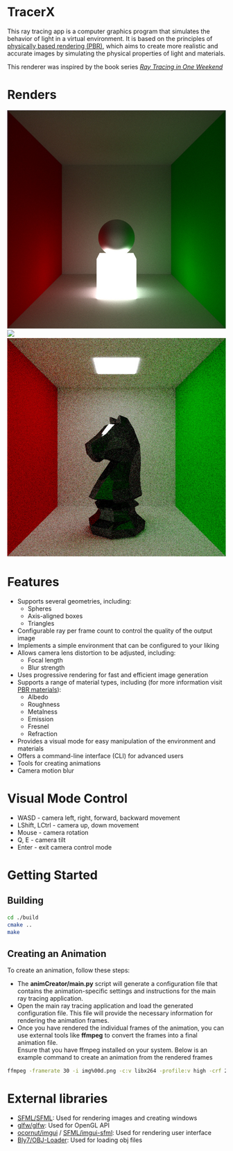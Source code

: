 # TracerX

This ray tracing app is a computer graphics program that simulates the behavior of light in a virtual environment. It is based on the principles of [physically based rendering (PBR)]((https://learn.microsoft.com/en-us/azure/remote-rendering/overview/features/pbr-materials)), which aims to create more realistic and accurate images by simulating the physical properties of light and materials.

This renderer was inspired by the book series [_Ray Tracing in One Weekend_](https://raytracing.github.io/)

# Renders
![](img/image0.jpg)
![](img/image1.jpg)
![](img/image2.jpg)

# Features
- Supports several geometries, including:
    - Spheres
    - Axis-aligned boxes
    - Triangles
- Configurable ray per frame count to control the quality of the output image
- Implements a simple environment that can be configured to your liking
- Allows camera lens distortion to be adjusted, including:
    - Focal length
    - Blur strength
- Uses progressive rendering for fast and efficient image generation
- Supports a range of material types, including (for more information visit [PBR materials](https://learn.microsoft.com/en-us/azure/remote-rendering/overview/features/pbr-materials)):
    - Albedo
    - Roughness
    - Metalness
    - Emission
    - Fresnel
    - Refraction
- Provides a visual mode for easy manipulation of the environment and materials
- Offers a command-line interface (CLI) for advanced users
- Tools for creating animations
- Camera motion blur

# Visual Mode Control
- WASD - camera left, right, forward, backward movement
- LShift, LCtrl - camera up, down movement
- Mouse - camera rotation
- Q, E - camera tilt
- Enter - exit camera control mode

# Getting Started
## Building
```bash
cd ./build
cmake ..
make
```

## Creating an Animation
To create an animation, follow these steps:
- The __animCreator/main.py__ script will generate a configuration file that contains the animation-specific settings and instructions for the main ray tracing application.
- Open the main ray tracing application and load the generated configuration file. This file will provide the necessary information for rendering the animation frames.
- Once you have rendered the individual frames of the animation, you can use external tools like __ffmpeg__ to convert the frames into a final animation file.  
Ensure that you have ffmpeg installed on your system.
Below is an example command to create an animation from the rendered frames
```bash
ffmpeg -framerate 30 -i img%00d.png -c:v libx264 -profile:v high -crf 20 -pix_fmt yuv420p output.mp4
```

# External libraries
- [SFML/SFML](https://github.com/SFML/SFML): Used for rendering images and creating windows
- [glfw/glfw](https://github.com/glfw/glfw): Used for OpenGL API 
- [ocornut/imgui](https://github.com/ocornut/imgui) / [SFML/imgui-sfml](https://github.com/SFML/imgui-sfml): Used for rendering user interface
- [Bly7/OBJ-Loader](https://github.com/Bly7/OBJ-Loader): Used for loading obj files